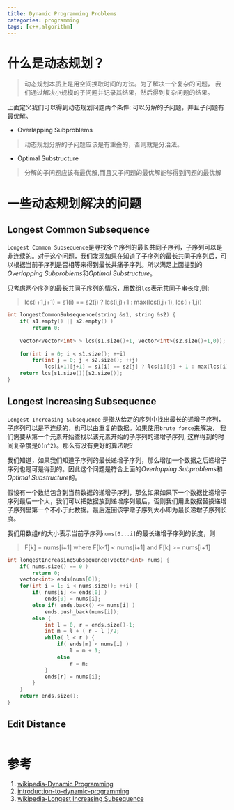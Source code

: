 ```yaml
---
title: Dynamic Programming Problems
categories: programming
tags: [c++,algorithm]
---
```


# 什么是动态规划？

> 动态规划本质上是用空间换取时间的方法。为了解决一个复杂的问题， 我们通过解决小规模的子问题并记录其结果，然后得到复杂问题的结果。

上面定义我们可以得到动态规划问题两个条件: 可以分解的子问题，并且子问题有最优解。

* Overlapping Subproblems

> 动态规划分解的子问题应该是有重叠的，否则就是分治法。

* Optimal Substructure

> 分解的子问题应该有最优解,而且又子问题的最优解能够得到问题的最优解

# 一些动态规划解决的问题

## Longest Common Subsequence

`Longest Common Subsequence`是寻找多个序列的最长共同子序列，子序列可以是非连续的。对于这个问题，我们发现如果在知道了子序列的最长共同子序列后，可以根据当前子序列是否相等来得到最长共痛子序列。所以满足上面提到的*Overlapping Subproblems*和*Optimal Substructure*。

只考虑两个序列的最长共同子序列的情况，用数组`lcs`表示共同子串长度,则:

> lcs(i+1,j+1) = s1(i) == s2(j) ? lcs(i,j)+1 : max(lcs(i,j+1), lcs(i+1,j))

```cpp
int longestCommonSubsequence(string &s1, string &s2) {
	if( s1.empty() || s2.empty() )
		return 0;
		
	vector<vector<int> > lcs(s1.size()+1, vector<int>(s2.size()+1,0));
	
	for(int i = 0; i < s1.size(); ++i)
		for(int j = 0; j < s2.size(); ++j)
			lcs[i+1][j+1] = s1[i] == s2[j] ? lcs[i][j] + 1 : max(lcs[i][j+1], lcs[i+1][j]);
	return lcs[s1.size()][s2.size()];
}
```

## Longest Increasing Subsequence

`Longest Increasing Subsequence` 是指从给定的序列中找出最长的递增子序列，子序列可以是不连续的，也可以由重复的数据。如果使用`brute force`来解决， 我们需要从第一个元素开始查找以该元素开始的子序列的递增子序列, 这样得到的时间复杂度是`O(n^2)`。那么有没有更好的算法呢? 

我们知道，如果我们知道子序列的最长递增子序列，那么增加一个数据之后递增子序列也是可是得到的。因此这个问题是符合上面的*Overlapping Subproblems*和*Optimal Substructure*的。

假设有一个数组包含到当前数据的递增子序列，那么如果如果下一个数据比递增子序列最后一个大，我们可以把数据放到递增序列最后，否则我们用此数据替换递增子序列里第一个不小于此数据。最后返回该字赠子序列大小即为最长递增子序列长度。

我们用数组`F`的大小表示当前子序列`nums[0...i]`的最长递增子序列的长度，则

> F[k] = nums[i+1] where
F[k-1] < nums[i+1] and F[k] >= nums[i+1]

```cpp
int longestIncreasingSubsequence(vector<int> nums) {
	if( nums.size() == 0 )
		return 0;
	vector<int> ends(nums[0]);
	for(int i = 1; i < nums.size(); ++i) {
		if( nums[i] <= ends[0] )
			ends[0] = nums[i];
		else if( ends.back() <= nums[i] )
			ends.push_back(nums[i]);
		else {
			int l = 0, r = ends.size()-1;
			int m = l + ( r - l )/2;
			while( l < r ) {
				if( ends[m] < nums[i] )
					l = m + 1;
				else
					r = m;
			}
			ends[r] = nums[i];
		}
	}
	return ends.size();
}
```

## Edit Distance

```cpp
```

# 参考

1. [wikipedia-Dynamic Programming](https://en.wikipedia.org/wiki/Dynamic_programming)   
2. [introduction-to-dynamic-programming](http://20bits.com/article/introduction-to-dynamic-programming)  
3. [wikipedia-Longest Increasing Subsequence](https://en.wikipedia.org/wiki/Longest_increasing_subsequence)
 
